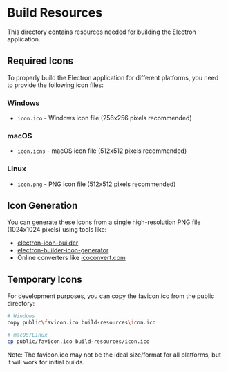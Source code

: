 # Build Resources

This directory contains resources needed for building the Electron application.

## Required Icons

To properly build the Electron application for different platforms, you need to provide the following icon files:

### Windows
- `icon.ico` - Windows icon file (256x256 pixels recommended)

### macOS
- `icon.icns` - macOS icon file (512x512 pixels recommended)

### Linux
- `icon.png` - PNG icon file (512x512 pixels recommended)

## Icon Generation

You can generate these icons from a single high-resolution PNG file (1024x1024 pixels) using tools like:

- [electron-icon-builder](https://www.npmjs.com/package/electron-icon-builder)
- [electron-builder-icon-generator](https://www.npmjs.com/package/electron-builder-icon-generator)
- Online converters like [icoconvert.com](https://icoconvert.com/)

## Temporary Icons

For development purposes, you can copy the favicon.ico from the public directory:

```bash
# Windows
copy public\favicon.ico build-resources\icon.ico

# macOS/Linux  
cp public/favicon.ico build-resources/icon.ico
```

Note: The favicon.ico may not be the ideal size/format for all platforms, but it will work for initial builds.
